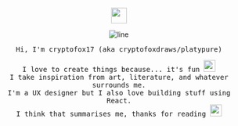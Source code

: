 <div align="center">
 <br>
<img src="https://github.com/user-attachments/assets/45aa6652-ee64-4612-8924-48627d02709d" height="32px">
<br>

![line](https://github.com/user-attachments/assets/927a6ed5-89c0-434d-a5a7-210df04d6cd2)

 <samp>

Hi, I'm cryptofox17 (aka cryptofoxdraws/platypure)

I love to create things because... it's fun 
<img src="https://github.com/user-attachments/assets/d31ed95e-78b0-47c8-b0b7-06a425f1364c" height="24"> <br>
I take inspiration from art, literature, and whatever surrounds me. <br>
I'm a UX designer but I also love building stuff using React. <br>
I think that summarises me, thanks for reading <img src="https://github.com/user-attachments/assets/0c8d4fc5-de0f-49ef-8a64-d768f725ae50" width="24">

</samp>
</div>
